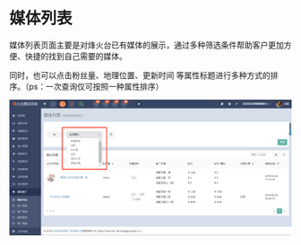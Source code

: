 # 媒体列表

媒体列表页面主要是对烽火台已有媒体的展示，通过多种筛选条件帮助客户更加方便、快捷的找到自己需要的媒体。

同时，也可以点击粉丝量、地理位置、更新时间 等属性标题进行多种方式的排序。（ps：一次查询仅可按照一种属性排序）

![](/assets/1525329588%281%29.jpg)

